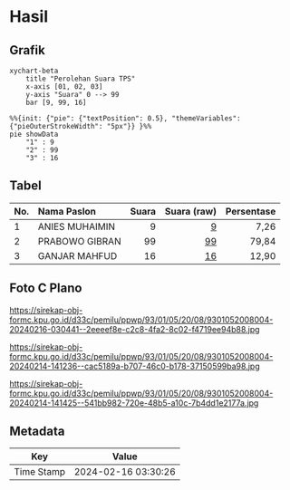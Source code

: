 # Hasil

## Grafik

```mermaid
xychart-beta
    title "Perolehan Suara TPS"
    x-axis [01, 02, 03]
    y-axis "Suara" 0 --> 99
    bar [9, 99, 16]
```

```mermaid
%%{init: {"pie": {"textPosition": 0.5}, "themeVariables": {"pieOuterStrokeWidth": "5px"}} }%%
pie showData
    "1" : 9
    "2" : 99
    "3" : 16
```

## Tabel

| No. | Nama Paslon    | Suara | Suara (raw) | Persentase |
|:--- |:-------------- | -----:| -----------:| ----------:|
| 1   | ANIES MUHAIMIN | 9     | [9][p-1]    | 7,26       |
| 2   | PRABOWO GIBRAN | 99    | [99][p-2]   | 79,84      |
| 3   | GANJAR MAHFUD  | 16    | [16][p-3]   | 12,90      |


[p-1]: https://github.com/gigit-pemilu/pemilu-2024-93-papua-selatan/blob/main/pilpres/hitung-suara/sub/93-papua-selatan/sub/01-merauke/sub/05-semangga/sub/2008-marga-mulya/sub/004-tps/sub/paslon-1.txt
[p-2]: https://github.com/gigit-pemilu/pemilu-2024-93-papua-selatan/blob/main/pilpres/hitung-suara/sub/93-papua-selatan/sub/01-merauke/sub/05-semangga/sub/2008-marga-mulya/sub/004-tps/sub/paslon-2.txt
[p-3]: https://github.com/gigit-pemilu/pemilu-2024-93-papua-selatan/blob/main/pilpres/hitung-suara/sub/93-papua-selatan/sub/01-merauke/sub/05-semangga/sub/2008-marga-mulya/sub/004-tps/sub/paslon-3.txt

## Foto C Plano

https://sirekap-obj-formc.kpu.go.id/d33c/pemilu/ppwp/93/01/05/20/08/9301052008004-20240216-030441--2eeeef8e-c2c8-4fa2-8c02-f4719ee94b88.jpg

https://sirekap-obj-formc.kpu.go.id/d33c/pemilu/ppwp/93/01/05/20/08/9301052008004-20240214-141236--cac5189a-b707-46c0-b178-37150599ba98.jpg

https://sirekap-obj-formc.kpu.go.id/d33c/pemilu/ppwp/93/01/05/20/08/9301052008004-20240214-141425--541bb982-720e-48b5-a10c-7b4dd1e2177a.jpg


## Metadata

| Key        | Value               |
| ---------- | ------------------- |
| Time Stamp | 2024-02-16 03:30:26 |



